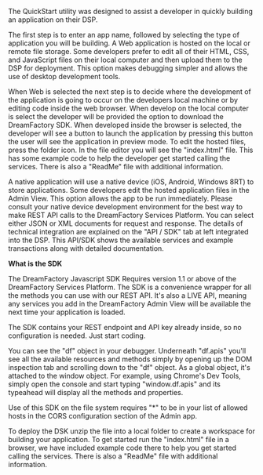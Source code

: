 <p>The QuickStart utility was designed to assist a developer in quickly building an application on their DSP.</p>
<p>The first step is to enter an app name, followed by selecting the type of application you will be building.  A Web application is hosted on the local or remote file storage.  Some developers prefer to edit all of their HTML, CSS, and JavaScript files on their local computer and then upload them to the DSP for deployment.  This option makes debugging simpler and allows the use of desktop development tools.</p>
<p>When Web is selected the next step is to decide where the development of the application is going to occur on the developers local machine or by editing code inside the web browser.  When develop on the local computer is select the developer will be provided the option to download the DreamFactory SDK.  When developed inside the browser is selected, the developer will see a button to launch the application by pressing this button the user will see the application in preview mode.  To edit the hosted files, press the folder icon.  In the file editor you will see the "index.html" file.  This has some example code to help the developer get started calling the services.  There is also a "ReadMe" file with additional information.</p>
<p>A native application will use a native device (iOS, Android, Windows 8RT) to store applications.  Some developers edit the hosted application files in the Admin View.  This option allows the app to be run immediately. Please consult your native device development environment for the best way to make REST API calls to the DreamFactory Services Platform.  You can select either JSON or XML documents for request and response.  The details of technical integration are explained on the "API / SDK" tab at left integrated into the DSP.  This API/SDK shows the available services and example transactions along with detailed documentation.</p>
<b>What is the SDK</b>
<p>The DreamFactory Javascript SDK Requires version 1.1 or above of the DreamFactory Services Platform.  The SDK is a convenience wrapper for all the methods you can use with our REST API.  It's also a LIVE API, meaning any services you add in the DreamFactory Admin View will be available the next time your application is loaded.</p>
<p>The SDK contains your REST endpoint and API key already inside, so no configuration is needed. Just start coding.</p>
<p>You can see the "df" object in your debugger. Underneath "df.apis" you'll see all the available resources and methods simply by opening up the DOM inspection tab and scrolling down to the "df" object.  As a global object, it's attached to the window object.  For example, using Chrome's Dev Tools, simply open the console and start typing "window.df.apis" and its typeahead will display all the methods and properties.</p>
<p>Use of this SDK on the file system requires "*" to be in your list of allowed hosts in the CORS configuration section of the Admin app.</p>
<p>To deploy the DSK unzip the file into a local folder to create a workspace for building your application.  To get started run the "index.html" file in a browser, we have included example code there to help you get started calling the services.  There is also a "ReadMe" file with additional information.</p>
